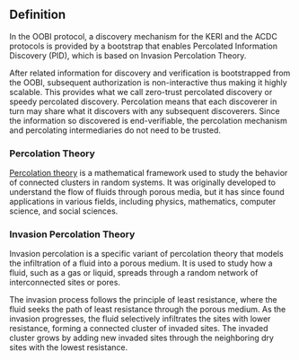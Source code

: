 ## Definition
In the OOBI protocol, a discovery mechanism for the KERI and the ACDC protocols is provided by a bootstrap that enables Percolated Information Discovery (PID), which is based on Invasion Percolation Theory.

After related information for discovery and verification is bootstrapped from the OOBI, subsequent authorization is non-interactive thus making it highly scalable. This provides what we call zero-trust percolated discovery or speedy percolated discovery. Percolation means that each discoverer in turn may share what it discovers with any subsequent discoverers. Since the information so discovered is end-verifiable, the percolation mechanism and percolating intermediaries do not need to be trusted.

### Percolation Theory
[Percolation theory](https://en.wikipedia.org/wiki/Percolation_theory) is a mathematical framework used to study the behavior of connected clusters in random systems. It was originally developed to understand the flow of fluids through porous media, but it has since found applications in various fields, including physics, mathematics, computer science, and social sciences.

### Invasion Percolation Theory
Invasion percolation is a specific variant of percolation theory that models the infiltration of a fluid into a porous medium. It is used to study how a fluid, such as a gas or liquid, spreads through a random network of interconnected sites or pores.

The invasion process follows the principle of least resistance, where the fluid seeks the path of least resistance through the porous medium. As the invasion progresses, the fluid selectively infiltrates the sites with lower resistance, forming a connected cluster of invaded sites. The invaded cluster grows by adding new invaded sites through the neighboring dry sites with the lowest resistance.
